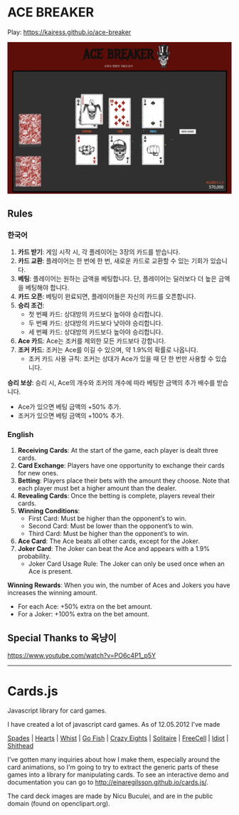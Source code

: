 ACE BREAKER
========

Play: https://kairess.github.io/ace-breaker

![](acebreaker.png)

## Rules

### 한국어

1. **카드 받기**: 게임 시작 시, 각 플레이어는 3장의 카드를 받습니다.
2. **카드 교환**: 플레이어는 한 번에 한 번, 새로운 카드로 교환할 수 있는 기회가 있습니다.
3. **베팅**: 플레이어는 원하는 금액을 베팅합니다. 단, 플레이어는 딜러보다 더 높은 금액을 베팅해야 합니다.
4. **카드 오픈**: 베팅이 완료되면, 플레이어들은 자신의 카드를 오픈합니다.
5. **승리 조건**:
   - 첫 번째 카드: 상대방의 카드보다 높아야 승리합니다.
   - 두 번째 카드: 상대방의 카드보다 낮아야 승리합니다.
   - 세 번째 카드: 상대방의 카드보다 높아야 승리합니다.
6. **Ace 카드**: Ace는 조커를 제외한 모든 카드보다 강합니다.
7. **조커 카드**: 조커는 Ace를 이길 수 있으며, 약 1.9%의 확률로 나옵니다.
    - 조커 카드 사용 규칙: 조커는 상대가 Ace가 있을 때 단 한 번만 사용할 수 있습니다.

**승리 보상**: 승리 시, Ace의 개수와 조커의 개수에 따라 베팅한 금액의 추가 배수를 받습니다.
   - Ace가 있으면 베팅 금액의 +50% 추가.
   - 조커가 있으면 베팅 금액의 +100% 추가.

### English

1. **Receiving Cards**: At the start of the game, each player is dealt three cards.
2. **Card Exchange**: Players have one opportunity to exchange their cards for new ones.
3. **Betting**: Players place their bets with the amount they choose. Note that each player must bet a higher amount than the dealer.
4. **Revealing Cards**: Once the betting is complete, players reveal their cards.
5. **Winning Conditions**:
   - First Card: Must be higher than the opponent’s to win.
   - Second Card: Must be lower than the opponent’s to win.
   - Third Card: Must be higher than the opponent’s to win.
6. **Ace Card**: The Ace beats all other cards, except for the Joker.
7. **Joker Card**: The Joker can beat the Ace and appears with a 1.9% probability.
    - Joker Card Usage Rule: The Joker can only be used once when an Ace is present.

**Winning Rewards**: When you win, the number of Aces and Jokers you have increases the winning amount.
   - For each Ace: +50% extra on the bet amount.
   - For a Joker: +100% extra on the bet amount.

## Special Thanks to 옥냥이

https://www.youtube.com/watch?v=PO6c4P1_p5Y

---

# Cards.js
Javascript library for card games.

I have created a lot of javascript card games. As of 12.05.2012 I've made

<a href="https://cardgames.io/spades/">Spades</a> 
| <a href="https://cardgames.io/hearts/">Hearts</a> 
| <a href="https://cardgames.io/whist/">Whist</a> 
| <a href="https://cardgames.io/gofish/">Go Fish</a> 
| <a href="https://cardgames.io/crazyeights/">Crazy Eights</a> 
| <a href="https://cardgames.io/solitaire/">Solitaire</a> 
| <a href="https://cardgames.io/freecell/">FreeCell</a> 
| <a href="https://cardgames.io/idiot/">Idiot</a> 
| <a href="https://cardgames.io/shithead/">Shithead</a> 


I've gotten many inquiries about how I make them, especially around the card animations, so I'm going to try to extract the generic parts of these games into a library for manipulating cards. To see an interactive demo and documentation you can go to <a href="http://einaregilsson.github.io/cards.js/">http://einaregilsson.github.io/cards.js/</a>.

The card deck images are made by Nicu Buculei, and are in the public domain (found on openclipart.org).
